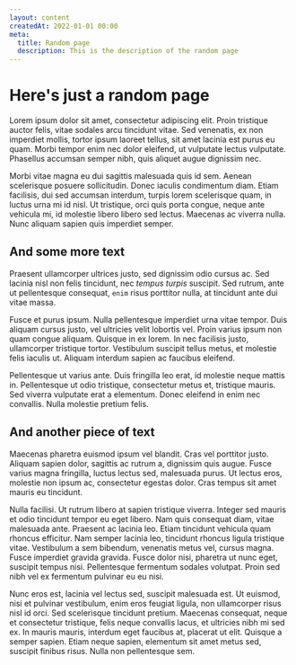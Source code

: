 ```yaml
---
layout: content
createdAt: 2022-01-01 00:00
meta:
  title: Random page
  description: This is the description of the random page
---
```


# Here's just a random page

Lorem ipsum dolor sit amet, consectetur adipiscing elit. Proin tristique auctor felis, vitae sodales arcu tincidunt vitae. Sed venenatis, ex non imperdiet mollis, tortor ipsum laoreet tellus, sit amet lacinia est purus eu quam. Morbi tempor enim nec dolor eleifend, ut vulputate lectus vulputate. Phasellus accumsan semper nibh, quis aliquet augue dignissim nec.

Morbi vitae magna eu dui sagittis malesuada quis id sem. Aenean scelerisque posuere sollicitudin. Donec iaculis condimentum diam. Etiam facilisis, dui sed accumsan interdum, turpis lorem scelerisque quam, in luctus urna mi id nisl. Ut tristique, orci quis porta congue, neque ante vehicula mi, id molestie libero libero sed lectus. Maecenas ac viverra nulla. Nunc aliquam sapien quis imperdiet semper.

## And some more text

Praesent ullamcorper ultrices justo, sed dignissim odio cursus ac. Sed lacinia nisl non felis tincidunt, nec _tempus turpis_ suscipit. Sed rutrum, ante ut pellentesque consequat, `enim` risus porttitor nulla, at tincidunt ante dui vitae massa.

Fusce et purus ipsum. Nulla pellentesque imperdiet urna vitae tempor. Duis aliquam cursus justo, vel ultricies velit lobortis vel. Proin varius ipsum non quam congue aliquam. Quisque in ex lorem. In nec facilisis justo, ullamcorper tristique tortor. Vestibulum suscipit tellus metus, et molestie felis iaculis ut. Aliquam interdum sapien ac faucibus eleifend.

Pellentesque ut varius ante. Duis fringilla leo erat, id molestie neque mattis in. Pellentesque ut odio tristique, consectetur metus et, tristique mauris. Sed viverra vulputate erat a elementum. Donec eleifend in enim nec convallis. Nulla molestie pretium felis.

## And another piece of text

Maecenas pharetra euismod ipsum vel blandit. Cras vel porttitor justo. Aliquam sapien dolor, sagittis ac rutrum a, dignissim quis augue. Fusce varius magna fringilla, luctus lectus sed, malesuada purus. Ut lectus eros, molestie non ipsum ac, consectetur egestas dolor. Cras tempus sit amet mauris eu tincidunt.

Nulla facilisi. Ut rutrum libero at sapien tristique viverra. Integer sed mauris et odio tincidunt tempor eu eget libero. Nam quis consequat diam, vitae malesuada ante. Praesent ac lacinia leo. Etiam tincidunt vehicula quam rhoncus efficitur. Nam semper lacinia leo, tincidunt rhoncus ligula tristique vitae. Vestibulum a sem bibendum, venenatis metus vel, cursus magna. Fusce imperdiet gravida gravida. Fusce dolor nisi, pharetra ut nunc eget, suscipit tempus nisi. Pellentesque fermentum sodales volutpat. Proin sed nibh vel ex fermentum pulvinar eu eu nisi.

Nunc eros est, lacinia vel lectus sed, suscipit malesuada est. Ut euismod, nisi et pulvinar vestibulum, enim eros feugiat ligula, non ullamcorper risus nisl id orci. Sed scelerisque tincidunt pretium. Maecenas consequat, neque et consectetur tristique, felis neque convallis lacus, et ultricies nibh mi sed ex. In mauris mauris, interdum eget faucibus at, placerat ut elit. Quisque a semper sapien. Etiam neque sapien, elementum sit amet metus sed, suscipit finibus risus. Nulla non pellentesque sem.
